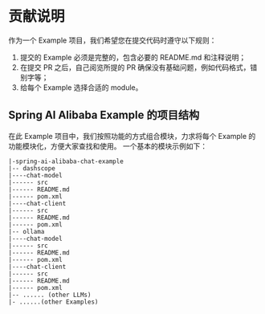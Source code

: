 # 贡献说明

作为一个 Example 项目，我们希望您在提交代码时遵守以下规则：

1. 提交的 Example 必须是完整的，包含必要的 README.md 和注释说明；
2. 在提交 PR 之后，自己阅览所提的 PR 确保没有基础问题，例如代码格式，错别字等；
3. 给每个 Example 选择合适的 module。

## Spring AI Alibaba Example 的项目结构

在此 Example 项目中，我们按照功能的方式组合模块，力求将每个 Example 的功能模块化，方便大家查找和使用。
一个基本的模块示例如下：

```text
|-spring-ai-alibaba-chat-example
|-- dashscope
|----chat-model
|------ src
|------ README.md
|------ pom.xml
|----chat-client
|------ src
|------ README.md
|------ pom.xml
|-- ollama
|----chat-model
|------ src
|------ README.md
|------ pom.xml
|----chat-client
|------ src
|------ README.md
|------ pom.xml
|-- ...... (other LLMs)
|- ......(other Examples)
```
